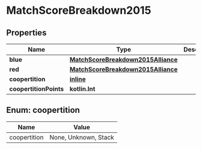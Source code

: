 
# MatchScoreBreakdown2015

## Properties

| Name                   | Type                                                                      | Description | Notes      |
| ---------------------- | ------------------------------------------------------------------------- | ----------- | ---------- |
| **blue**               | [**MatchScoreBreakdown2015Alliance**](MatchScoreBreakdown2015Alliance.md) |             | [optional] |
| **red**                | [**MatchScoreBreakdown2015Alliance**](MatchScoreBreakdown2015Alliance.md) |             | [optional] |
| **coopertition**       | [**inline**](#CoopertitionEnum)                                           |             | [optional] |
| **coopertitionPoints** | **kotlin.Int**                                                            |             | [optional] |

## Enum: coopertition

| Name         | Value                |
| ------------ | -------------------- |
| coopertition | None, Unknown, Stack |
